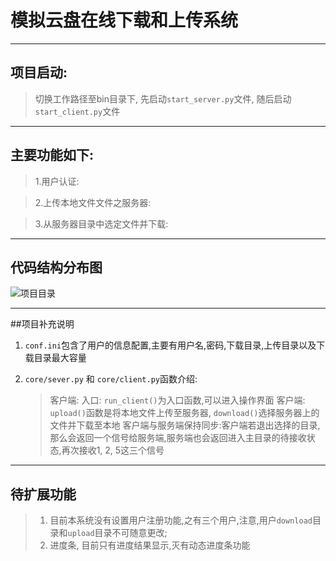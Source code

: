 
# 模拟云盘在线下载和上传系统

---

## 项目启动:

> 切换工作路径至bin目录下, 先启动`start_server.py`文件, 随后启动`start_client.py`文件

---

## 主要功能如下:
> 1.用户认证:

> 2.上传本地文件文件之服务器:

> 3.从服务器目录中选定文件并下载:

---

## 代码结构分布图
![项目目录](http://oyhijg3iv.bkt.clouddn.com/%E6%B7%B1%E5%BA%A6%E6%88%AA%E5%9B%BE_%E9%80%89%E6%8B%A9%E5%8C%BA%E5%9F%9F_20180128143535.png)

---

##项目补充说明

1. `conf.ini`包含了用户的信息配置,主要有用户名,密码,下载目录,上传目录以及下载目录最大容量

2. `core/sever.py` 和 `core/client.py`函数介绍:
	> 客户端: 入口: `run_client()`为入口函数,可以进入操作界面
	> 客户端: `upload()`函数是将本地文件上传至服务器, `download()`选择服务器上的文件并下载至本地
	> 客户端与服务端保持同步:客户端若退出选择的目录,那么会返回一个信号给服务端,服务端也会返回进入主目录的待接收状态,再次接收1, 2, 5这三个信号

---

## 待扩展功能
> 1. 目前本系统没有设置用户注册功能,之有三个用户,注意,用户`download`目录和`upload`目录不可随意更改;
> 2. 进度条, 目前只有进度结果显示,灭有动态进度条功能






